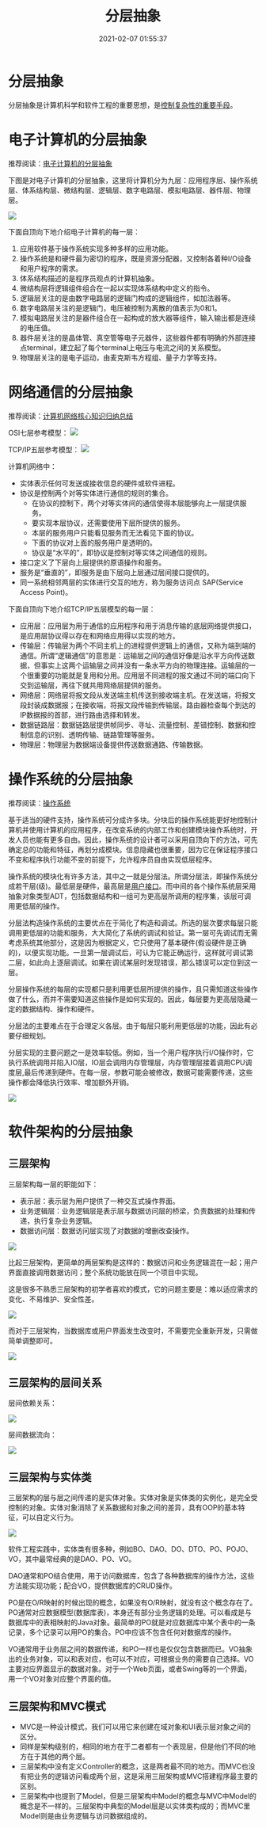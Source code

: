 ﻿---
title: 分层抽象
date: 2021-02-07 01:55:37
description: 本文探讨享计算机科学和软件工程中的分层抽象，以计算机体系结构、操作系统、计算机网络、软件架构为例。
tags:
- 计算机科学基础
categories:
- 计算机科学基础
---

# 分层抽象

分层抽象是计算机科学和软件工程的重要思想，是[控制复杂性的重要手段](https://blankspace.blog.csdn.net/article/details/113634653)。

# 电子计算机的分层抽象

推荐阅读：[电子计算机的分层抽象](https://blankspace.blog.csdn.net/article/details/113634653)

下图是对电子计算机的分层抽象，这里将计算机分为九层：应用程序层、操作系统层、体系结构层、微结构层、逻辑层、数字电路层、模拟电路层、器件层、物理层。

![](../../images/计算机科学基础/分层抽象/1.png)

下面自顶向下地介绍电子计算机的每一层：
1. 应用软件基于操作系统实现多种多样的应用功能。
2. 操作系统是和硬件最为密切的程序，既是资源分配器，又控制各着种I/O设备和用户程序的需求。
3. 体系结构描述的是程序员观点的计算机抽象。
4. 微结构层将逻辑组件组合在一起以实现体系结构中定义的指令。
5. 逻辑层关注的是由数字电路层的逻辑门构成的逻辑组件，如加法器等。
6. 数字电路层关注的是逻辑门，电压被控制为离散的值表示为0和1。
7. 模拟电路层关注的是器件组合在一起构成的放大器等组件，输入输出都是连续的电压值。
8. 器件层关注的是晶体管、真空管等电子元器件，这些器件都有明确的外部连接点terminal，建立起了每个terminal上电压与电流之间的关系模型。
9. 物理层关注的是电子运动，由麦克斯韦方程组、量子力学等支持。

# 网络通信的分层抽象

推荐阅读：[计算机网络核心知识归纳总结](https://blankspace.blog.csdn.net/article/details/105528356)

OSI七层参考模型：
![](../../images/计算机科学基础/分层抽象/2.png)

TCP/IP五层参考模型：
![](../../images/计算机科学基础/分层抽象/3.png)

计算机网络中：
- 实体表示任何可发送或接收信息的硬件或软件进程。 
- 协议是控制两个对等实体进行通信的规则的集合。 
    - 在协议的控制下，两个对等实体间的通信使得本层能够向上一层提供服务。
    - 要实现本层协议，还需要使用下层所提供的服务。 
    - 本层的服务用户只能看见服务而无法看见下面的协议。
    - 下面的协议对上面的服务用户是透明的。 
    - 协议是“水平的”，即协议是控制对等实体之间通信的规则。
- 接口定义了下层向上层提供的原语操作和服务。
- 服务是“垂直的”，即服务是由下层向上层通过层间接口提供的。
- 同一系统相邻两层的实体进行交互的地方，称为服务访问点 SAP(Service Access Point)。  

下面自顶向下地介绍TCP/IP五层模型的每一层：
- 应用层：应用层为用于通信的应用程序和用于消息传输的底层网络提供接口，是应用层协议得以存在和网络应用得以实现的地方。
- 传输层：传输层为两个不同主机上的进程提供逻辑上的通信，又称为端到端的通信。所谓“逻辑通信”的意思是：运输层之间的通信好像是沿水平方向传送数据，但事实上这两个运输层之间并没有一条水平方向的物理连接。运输层的一个很重要的功能就是复用和分用。应用层不同进程的报文通过不同的端口向下交到运输层，再往下就共用网络层提供的服务。
- 网络层：网络层将报文段从发送端主机传送到接收端主机。在发送端，将报文段封装成数据报；在接收端，将报文段传输到传输层。路由器检查每个到达的IP数据报的首部，进行路由选择和转发。
- 数据链路层：数据链路层提供帧同步、寻址、流量控制、差错控制、数据和控制信息的识别、透明传输、链路管理等服务。
- 物理层：物理层为数据端设备提供传送数据通路、传输数据。

# 操作系统的分层抽象

推荐阅读：[操作系统](https://blankspace.blog.csdn.net/article/details/128744560)

基于适当的硬件支持，操作系统可分成许多块。分块后的操作系统能更好地控制计算机并使用计算机的应用程序，在改变系统的内部工作和创建模块操作系统时，开发人员也能有更多自由。因此，操作系统的设计者可以采用自顶向下的方法，可先确定总的功能和特征，再划分成模块。信息隐藏也很重要，因为它在保证程序接口不变和程序执行功能不变的前提下，允许程序员自由实现低层程序。

操作系统的模块化有许多方法，其中之一就是分层法。所谓分层法，即操作系统分成若干层(级)。最低层是硬件，最高层是[用户接口](https://blankspace.blog.csdn.net/article/details/113446238)。而中间的各个操作系统层采用抽象对象类型ADT，包括数据结构和一组可为更高层所调用的程序集，该层可调用更低层的操作。

分层法构造操作系统的主要优点在于简化了构造和调试。所选的层次要求每层只能调用更低层的功能和服务，大大简化了系统的调试和验证。第一层可先调试而无需考虑系统其他部分，这是因为根据定义，它只使用了基本硬件(假设硬件是正确的)，以便实现功能。一旦第一层调试后，可认为它能正确运行，这样就可调试第二层，如此向上逐层调试。如果在调试某层时发现错误，那么错误可以定位到这一层。

分层操作系统的每层的实现都只是利用更低层所提供的操作，且只需知道这些操作做了什么，而并不需要知道这些操作是如何实现的。因此，每层要为更高层隐藏一定的数据结构、操作和硬件。

分层法的主要难点在于合理定义各层。由于每层只能利用更低层的功能，因此有必要仔细规划。

分层实现的主要问题之一是效率较低。例如，当一个用户程序执行I/O操作时，它执行系统调用并陷入IO层，IO层会调用内存管理层，内存管理层接着调用CPU调度层,最后传递到硬件。在每一层，参数可能会被修改，数据可能需要传递，这些操作都会降低执行效率、增加额外开销。

![](../../images/计算机科学基础/分层抽象/4.png)


# 软件架构的分层抽象

## 三层架构

三层架构每一层的职能如下：
- 表示层：表示层为用户提供了一种交互式操作界面。
- 业务逻辑层：业务逻辑层是表示层与数据访问层的桥梁，负责数据的处理和传递，执行复杂业务逻辑。
- 数据访问层：数据访问层实现了对数据的增删改查操作。

![](../../images/计算机科学基础/分层抽象/5.png)

比起三层架构，更简单的两层架构是这样的：数据访问和业务逻辑混在一起；用户界面直接调用数据访问；整个系统功能放在同一个项目中实现。

这是很多不熟悉三层架构的初学者喜欢的模式，它的问题主要是：难以适应需求的变化、不易维护、安全性差。

![](../../images/计算机科学基础/分层抽象/6.png)

而对于三层架构，当数据库或用户界面发生改变时，不需要完全重新开发，只需做简单调整即可。

![](../../images/计算机科学基础/分层抽象/7.png)

## 三层架构的层间关系

层间依赖关系：

![](../../images/计算机科学基础/分层抽象/8.png)

层间数据流向：

![](../../images/计算机科学基础/分层抽象/9.png)

## 三层架构与实体类

三层架构的层与层之间传递的是实体对象。实体对象是实体类的实例化，是完全受控制的对象。实体对象消除了关系数据和对象之间的差异，具有OOP的基本特征，可以自定义行为。

![](../../images/计算机科学基础/分层抽象/10.png)

软件工程实践中，实体类有很多种，例如BO、DAO、DO、DTO、PO、POJO、VO，其中最常经典的是DAO、PO、VO。

DAO通常和PO结合使用，用于访问数据库，包含了各种数据库的操作方法，这些方法能实现功能；配合VO，提供数据库的CRUD操作。

PO是在O/R映射的时候出现的概念，如果没有O/R映射，就没有这个概念存在了。PO通常对应数据模型(数据库表)，本身还有部分业务逻辑的处理。可以看成是与数据库中的表相映射的Java对象。最简单的PO就是对应数据库中某个表中的一条记录，多个记录可以用PO的集合。PO中应该不包含任何对数据库的操作。

VO通常用于业务层之间的数据传递，和PO一样也是仅仅包含数据而已。VO抽象出的业务对象，可以和表对应，也可以不对应，可根据业务的需要自己选择。VO主要对应界面显示的数据对象。对于一个Web页面，或者Swing等的一个界面，用一个VO对象对应整个界面的值。

## 三层架构和MVC模式

- MVC是一种设计模式，我们可以用它来创建在域对象和UI表示层对象之间的区分。
- 同样是架构级别的，相同的地方在于二者都有一个表现层，但是他们不同的地方在于其他的两个层。
- 三层架构中没有定义Controller的概念，这是两者最不同的地方。而MVC也没有把业务的逻辑访问看成两个层，这是采用三层架构或MVC搭建程序最主要的区别。
- 三层架构中也提到了Model，但是三层架构中Model的概念与MVC中Model的概念是不一样的。三层架构中典型的Model层是以实体类构成的；而MVC里Model则是由业务逻辑与访问数据组成的。





